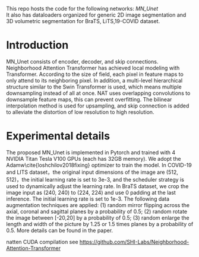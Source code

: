 This repo hosts the code for the following networks: *MN_Unet*  
It also has dataloaders organized for generic 2D image segmentation and 3D volumetric segmentation for BraTS, LiTS,19-COVID dataset.

# Introduction
MN_Unet consists of encoder, decoder, and skip connections. Neighborhood Attention Transformer has achieved local modeling with Transformer. According to the size of field, each pixel in feature maps to only attend to its neighboring pixel. In addition, a multi-level hierarchical structure similar to the Swin Transformer is used, which means multiple downsampling instead of all at once. NAT uses overlapping convolutions to downsample feature maps, this can prevent overfitting. The bilinear interpolation method is used for upsampling, and skip connection is added to alleviate the distortion of low resolution to high resolution.   

# Experimental details
The proposed MN\_Unet is implemented in Pytorch and trained with 4 NVIDIA Titan Tesla V100 GPUs (each has 32GB memory). We adopt the Adamw\cite{loshchilov2018fixing} optimizer to train the model. In COVID-19 and LITS dataset，the original input dimensions of the image are (512, 512)，the initial learning rate is set to 3e-3, and the scheduler strategy is used to dynamically adjust the learning rate. In BraTS dataset, we crop the image input as (240, 240) to (224, 224) and use 0 padding at the last inference. The initial learning rate is set to 1e-3.
The following data augmentation techniques are applied: (1) random mirror flipping across the axial, coronal and sagittal planes by a probability of 0.5; (2) random rotate the image between [-20,20] by a probability of 0.5; (3) random enlarge the length and width of the picture by 1.25 or 1.5 times planes by a probability of 0.5. More details can be found in the paper.  

natten CUDA compilation see https://github.com/SHI-Labs/Neighborhood-Attention-Transformer
